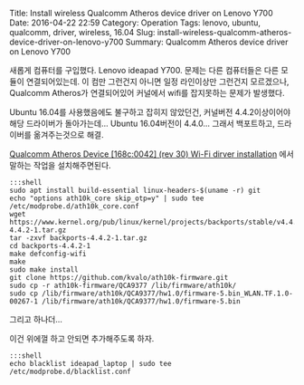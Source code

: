 Title: Install wireless Qualcomm Atheros device driver on Lenovo Y700
Date: 2016-04-22 22:59
Category: Operation
Tags: lenovo, ubuntu, qualcomm, driver, wireless, 16.04
Slug: install-wireless-qualcomm-atheros-device-driver-on-lenovo-y700
Summary: Qualcomm Atheros device driver on Lenovo Y700

새롭게 컴퓨터를 구입했다. Lenovo ideapad Y700. 문제는 다른 컴퓨터들은 다른 모듈이 연결되어있는데. 이 컴만 그런건지 아니면 일정 라인이상만 그런건지 모르겠으나, Qualcomm Atheros가 연결되어있어 커널에서 wifi를 잡지못하는 문제가 발생했다.

Ubuntu 16.04를 사용했음에도 불구하고 잡히지 않았던건, 커널버전 4.4.2이상이어야 해당 드라이버가 돌아가는데... Ubuntu 16.04버전이 4.4.0... 그래서 백포트하고, 드라이버를 옮겨주는것으로 해결.

[Qualcomm Atheros Device [168c:0042] (rev 30) Wi-Fi dirver installation](http://ask.ubuntu.com/questions/708061/aualcomm-atheros-device-168c0042-rev-30-wi-fi-driver-installation) 에서 말하는 작업을 설치해주면된다.

	:::shell
	sudo apt install build-essential linux-headers-$(uname -r) git
	echo "options ath10k_core skip_otp=y" | sudo tee /etc/modprobe.d/ath10k_core.conf
	wget https://www.kernel.org/pub/linux/kernel/projects/backports/stable/v4.4.2/backports-4.4.2-1.tar.gz
	tar -zxvf backports-4.4.2-1.tar.gz
	cd backports-4.4.2-1
	make defconfig-wifi
	make
	sudo make install
	git clone https://github.com/kvalo/ath10k-firmware.git
	sudo cp -r ath10k-firmware/QCA9377 /lib/firmware/ath10k/
	sudo cp /lib/firmware/ath10k/QCA9377/hw1.0/firmware-5.bin_WLAN.TF.1.0-00267-1 /lib/firmware/ath10k/QCA9377/hw1.0/firmware-5.bin

그리고 하나더...

이건 위에껄 하고 안되면 추가해주도록 하자.

	:::shell
	echo blacklist ideapad_laptop | sudo tee /etc/modprobe.d/blacklist.conf

